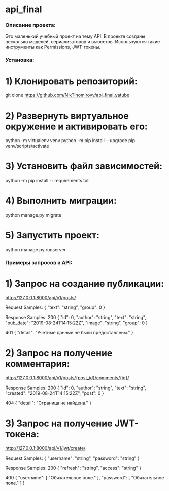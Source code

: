 # api_final
### Описание проекта:
Это маленький учебный проект на тему API. В проекте созданы несколько моделей, сериализаторов и вьюсетов. Используются такие инструменты как Permissions, JWT-токены.
### Установка:
# 1) Клонировать репозиторий:
git clone https://github.com/NikTihomirovv/api_final_yatube
# 2) Развернуть виртуальное окружение и активировать его:
python -m virtualenv venv
python -m pip install --upgrade pip 
venv/scripts/activate 
# 3) Установить файл зависимостей:
python -m pip install -r requirements.txt
# 4) Выполнить миграции:
python manage.py migrate
# 5) Запустить проект:
python manage.py runserver

### Примеры запросов к API:

# 1) Запрос на создание публикации:
http://127.0.0.1:8000/api/v1/posts/

Request Samples:
{
  "text": "string",
  "group": 0
}

Response Samples:
200
{
  "id": 0,
  "author": "string",
  "text": "string",
  "pub_date": "2019-08-24T14:15:22Z",
  "image": "string",
  "group": 0
}

401
{
  "detail": "Учетные данные не были предоставлены."
}

# 2) Запрос на получение комментария:
http://127.0.0.1:8000/api/v1/posts/{post_id}/comments/{id}/

Response Samples:
200
{
  "id": 0,
  "author": "string",
  "text": "string",
  "created": "2019-08-24T14:15:22Z",
  "post": 0
}

404
{
  "detail": "Страница не найдена."
}

# 3) Запрос на получение JWT-токена:
http://127.0.0.1:8000/api/v1/jwt/create/

Request Samples:
{
  "username": "string",
  "password": "string"
}

Response Samples:
200
{
  "refresh": "string",
  "access": "string"
}

400
{
  "username": [
    "Обязательное поле."
  ],
  "password": [
    "Обязательное поле."
  ]
}